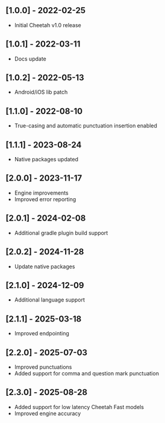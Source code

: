 ## [1.0.0] - 2022-02-25
* Initial Cheetah v1.0 release

## [1.0.1] - 2022-03-11
* Docs update

## [1.0.2] - 2022-05-13
* Android/iOS lib patch

## [1.1.0] - 2022-08-10
* True-casing and automatic punctuation insertion enabled

## [1.1.1] - 2023-08-24
* Native packages updated

## [2.0.0] - 2023-11-17
* Engine improvements
* Improved error reporting

## [2.0.1] - 2024-02-08
* Additional gradle plugin build support

## [2.0.2] - 2024-11-28
* Update native packages

## [2.1.0] - 2024-12-09
* Additional language support

## [2.1.1] - 2025-03-18
* Improved endpointing

## [2.2.0] - 2025-07-03
* Improved punctuations
* Added support for comma and question mark punctuation

## [2.3.0] - 2025-08-28
* Added support for low latency Cheetah Fast models
* Improved engine accuracy